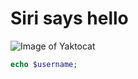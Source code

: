 # Siri says hello
![Image of Yaktocat](https://octodex.github.com/images/yaktocat.png)

```php
echo $username;

```
